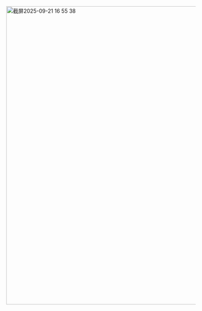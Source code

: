 <img width="810" height="792" alt="截屏2025-09-21 16 55 38" src="https://github.com/user-attachments/assets/2d4abd13-2f68-4737-9bd2-2eaeb13b921a" />
